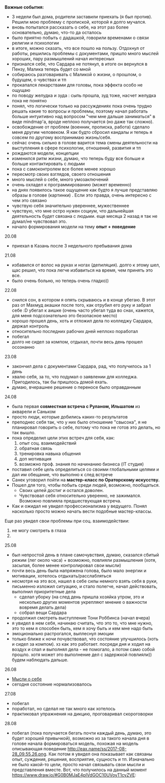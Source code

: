 **Важные события:**
- 3 недели был дома, родители заставили приехать (я был против). Решили мою проблему с пропиской, которой я долго мучался.
 - вновь попытался рассказать о себе, на этот раз более основательно, думаю, что-то да осталось
 - было приятно побыть с дадашкой, говорили временами о связи религии и психологии
 - в итоге, можно сказать, что все пошло на пользу. Отдохнул от работы, решились проблемы с документами, пришло много мыслей хороших, пару размышлений начал интересных
- признался себе, что Сардара не потянул, в итоге он вернулся в Пензу, Малика теперь будет со мной
- собираюсь разговаривать с Маликой о жизни, о прошлом, о будущем, о чувствах и тп
- прокапался лекарствами для головы, пока эффекта особо не ощущаю
- по поводу желудка и зуда : сыпь прошла, зуд тоже, насчет желудка пока не понятно
- понял, что логически только на рассуждениях пока очень трудно решать какие то вопросы и проблемы, поэтому начал работать больше интуитивно над вопросом "чем мне дальше заниматься" в виде mindmap'a, вроде неплохо получается (но даже так сложно).
- освобождение от проблем (военник, прописка, работа) сделало меня другим человеком. Я как будто сбросил кандалы и теперь я совсем по другому воспринимаю жизнь/себя.
 - сейчас очень сильно в голове варится тема смены деятельности на выступления в сфере психологии, отношений, развития и тп
 - рождаются модели, концепции
 - изменился ритм жизни, думаю, что теперь буду все больше и больше контактировать с людьми
 - пока с самоконтролем все более менее хорошо
 - пересмотр своих взглядов, своего отношения
 - много мыслей о себе, много умозаключений
 - очень охладел к программированию (может временно)
 - на днях появилось такое ощущение как будто я лучше представляю образы в голове (картинки) . Если это правда, очень интересно с чем это связано
 - чувствую себя значительно увереннее, мужественнее
 - чувствую, что мне остро нужен социум, что дальнейшая деятельность будет связана с людьми. еще месяца 2 назад я так не думал/не чувствовал это.
- начало формирования модели на тему **опыт + поведение**


20.08
- приехал в Казань после 3 недельного пребывания дома

21.08
- избавился от волос на руках и ногах (депиляция). долго к этому шел, щас решил, что пока легче избавиться на время, чем принять это все.
 - было очень больно, но теперь очень гладко))

22.08
- снился сон, в котором я опять скрываюсь и в конце убегаю. В этот раз от Махмуд акашки после того, как отрубил его руку и забрал себе :D убегал к аишке (очень часто убегал туда во снах, кажется, для меня подсознательно это безопасное место)
- хорошо прошел день, хоть и отложил дела по колледжу Сардара, держал контроль
 - относительно последних рабочих дней неплохо поработал
 - побегал
 - долго не сидел за компом, отдыхал, почти весь день прошел осознанно
 
23.08
- закончил дела с документами Сардара, рад, что получилось за 1 день
 - хвалю себя, за то, что подумал о заявлении для колледжа. Пригодилось, так бы пришлось домой ехать.
 - думаю, вчерашнее решение о переносе было оправданным

24.08
- была первая **совместная встреча с Руланом, Ильшатом** из акварели и Саньком
 - просто люди, которые добились каких-то результатов
 - преподнес себя так, что у них было отношение "свысока", я не планировал говорить о себе, потому что пока не готов это делать, но так вышло.
 - пока определил цели этих встреч для себя, как:
   1. опыт соц. взаимодействий
   2. обратная связь
   3. тренировка навыка общения 
   4. доп мотивация
   5. возможно проф. знания по начинанию бизнеса (IT студия)
 - поставил себе цель определиться со своими глобальными целями и дал им обещание, что выполню к след встрече
- Санек уговорил пойти на **мастер-класс по Ораторскому искусству.** 
 - Пошел для того, чтобы побыть среди людей, возможно, пообщаться.
   - Своих целей достиг и остался доволен.
   - Чувствовал себя относительно уверенно, не зажимался. Возможно повлияла предшествующая встреча.
 - Как и ожидал не увидел профессионализма у ведущего. Понял насколько просто можно начать вести подобные мастер-классы.

Еще раз увидел свои проблемы при соц. взаимодействии:
1. не могу смотреть в глаза
2. 

25.08
- был непростой день в плане самочувствия, думаю, сказался сбитый режим (лег около часа) + возможно, повлияли размышления (хотя, засыпая, более менее контролировал свои мысли)
 - почти весь день была напряжена голова, было мало энергии и мотивации, хотелось отдыхать/расслабляться
 - несмотря на это все, нашел в себе силы немного взять себя в руки, письменно изложил ситуацию, и стало полегче, начал действовать, выполнил приоритетные дела
    - сделал уборку (на след день пришла хозяйка утром, это и несколько других моментов укрепляют мнение о важности вовремя делать дела)
    - собрал вещи Сардара
- продолжил смотреть выступление Тони Роббинса (начал вчера)
 - я увидел в нем себя, начинаю считать, что это то, что мне нужно, это то кем я способен быть, кем я хочу быть и кем мне надо быть
 - эмоционально растрогался, выплеснул эмоции
- только ближе к ночи почувствовал, что состояние улучшилось (хоть и сидел за компом). хз как это работает. посреди дня и ходил на воздух и спал и выполнял дела - не помогало, а потом само собой прошло. хотя может это выполнение дел с задержкой повлияли)) будем наблюдать дальше.

26.08
- [Мысли о себе](/razmishleniya/ya-v-roli-toni-robbinsa.md) 
- сегодня состояние нормализовалось

  
27.08
- побегал
- поработал, но сделал не так много как хотелось 
- практиковал упражнения на дикцию, проговаривал скороговорки

28.08
- побегал (пока получается бегать почти каждый день, думаю, это будет хорошей привычкой), возможно из за такого начала дня в голове начала формироваться модель, похожая на модель описывающая поведение http://eax.name/ss/2017-08-28_09.55.26.png. 
Как потом я увидел она показывает как связаны опыт, суждения, решения, восприятие, сущность и тп. Изначально не было какой-то цели, просто начал связывать свои мысли и представления вместе. Вот, что получилось на данный момент https://www.draw.io/#G0B0MJaE4pIVdGOC10UVoyT1cyZVE:

